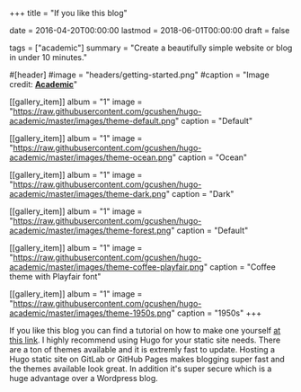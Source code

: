 +++
title = "If you like this blog"

date = 2016-04-20T00:00:00
lastmod = 2018-06-01T00:00:00
draft = false

tags = ["academic"]
summary = "Create a beautifully simple website or blog in under 10 minutes."

#[header]
#image = "headers/getting-started.png"
#caption = "Image credit: [**Academic**](https://github.com/gcushen/hugo-academic/)"

[[gallery_item]]
album = "1"
image = "https://raw.githubusercontent.com/gcushen/hugo-academic/master/images/theme-default.png"
caption = "Default"

[[gallery_item]]
album = "1"
image = "https://raw.githubusercontent.com/gcushen/hugo-academic/master/images/theme-ocean.png"
caption = "Ocean"

[[gallery_item]]
album = "1"
image = "https://raw.githubusercontent.com/gcushen/hugo-academic/master/images/theme-dark.png"
caption = "Dark"

[[gallery_item]]
album = "1"
image = "https://raw.githubusercontent.com/gcushen/hugo-academic/master/images/theme-forest.png"
caption = "Default"

[[gallery_item]]
album = "1"
image = "https://raw.githubusercontent.com/gcushen/hugo-academic/master/images/theme-coffee-playfair.png"
caption = "Coffee theme with Playfair font"

[[gallery_item]]
album = "1"
image = "https://raw.githubusercontent.com/gcushen/hugo-academic/master/images/theme-1950s.png"
caption = "1950s"
+++

If you like this blog you can find a tutorial on how to make one yourself [at this link](https://themes.gohugo.io/theme/academic/). I highly recommend using Hugo for your static site needs. There are a ton of themes available and it is extremly fast to update. Hosting a Hugo static site on GitLab or GitHub Pages makes blogging super fast and the themes available look great. In addition it's super secure which is a huge advantage over a Wordpress blog.
